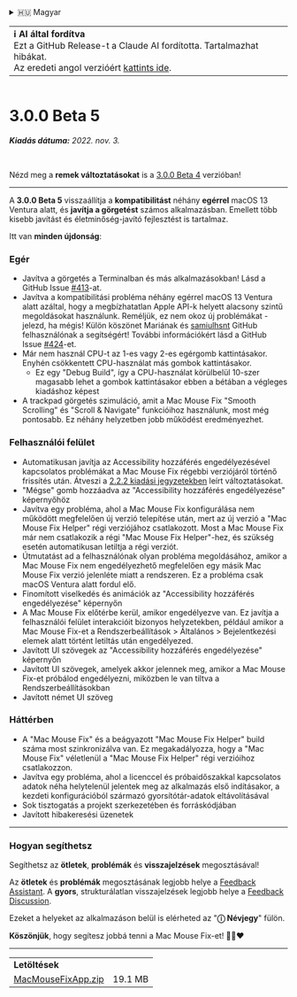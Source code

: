<details>
<summary>🇭🇺 Magyar</summary>

[🇬🇧 English (GitHub Release)](https://github.com/noah-nuebling/mac-mouse-fix/releases/tag/3.0.0-Beta-5)\
[🇦🇩 Català](https://redirect.macmousefix.com/?target=mmf-release&tag=3.0.0-Beta-5&locale=ca)\
[🇩🇪 Deutsch](https://redirect.macmousefix.com/?target=mmf-release&tag=3.0.0-Beta-5&locale=de)\
[🇪🇸 Español](https://redirect.macmousefix.com/?target=mmf-release&tag=3.0.0-Beta-5&locale=es)\
[🇫🇷 Français](https://redirect.macmousefix.com/?target=mmf-release&tag=3.0.0-Beta-5&locale=fr)\
[🇮🇩 Indonesia](https://redirect.macmousefix.com/?target=mmf-release&tag=3.0.0-Beta-5&locale=id)\
[🇮🇹 Italiano](https://redirect.macmousefix.com/?target=mmf-release&tag=3.0.0-Beta-5&locale=it)\
**🇭🇺 Magyar**\
[🇳🇱 Nederlands](https://redirect.macmousefix.com/?target=mmf-release&tag=3.0.0-Beta-5&locale=nl)\
[🇵🇱 Polski](https://redirect.macmousefix.com/?target=mmf-release&tag=3.0.0-Beta-5&locale=pl)\
[🇧🇷 Português (Brasil)](https://redirect.macmousefix.com/?target=mmf-release&tag=3.0.0-Beta-5&locale=pt-BR)\
[🇵🇹 Português (Portugal)](https://redirect.macmousefix.com/?target=mmf-release&tag=3.0.0-Beta-5&locale=pt-PT)\
[🇷🇴 Română](https://redirect.macmousefix.com/?target=mmf-release&tag=3.0.0-Beta-5&locale=ro)\
[🇸🇪 Svenska](https://redirect.macmousefix.com/?target=mmf-release&tag=3.0.0-Beta-5&locale=sv)\
[🇻🇳 Tiếng Việt](https://redirect.macmousefix.com/?target=mmf-release&tag=3.0.0-Beta-5&locale=vi)\
[🇹🇷 Türkçe](https://redirect.macmousefix.com/?target=mmf-release&tag=3.0.0-Beta-5&locale=tr)\
[🇨🇿 Čeština](https://redirect.macmousefix.com/?target=mmf-release&tag=3.0.0-Beta-5&locale=cs)\
[🇬🇷 Ελληνικά](https://redirect.macmousefix.com/?target=mmf-release&tag=3.0.0-Beta-5&locale=el)\
[🇷🇺 Русский](https://redirect.macmousefix.com/?target=mmf-release&tag=3.0.0-Beta-5&locale=ru)\
[🇺🇦 Українська](https://redirect.macmousefix.com/?target=mmf-release&tag=3.0.0-Beta-5&locale=uk)\
[🇮🇱 עברית](https://redirect.macmousefix.com/?target=mmf-release&tag=3.0.0-Beta-5&locale=he)\
[🇸🇦 العربية](https://redirect.macmousefix.com/?target=mmf-release&tag=3.0.0-Beta-5&locale=ar)\
[🇮🇳 हिन्दी](https://redirect.macmousefix.com/?target=mmf-release&tag=3.0.0-Beta-5&locale=hi)\
[🇹🇭 ไทย](https://redirect.macmousefix.com/?target=mmf-release&tag=3.0.0-Beta-5&locale=th)\
[🇨🇳 中文 (简体)](https://redirect.macmousefix.com/?target=mmf-release&tag=3.0.0-Beta-5&locale=zh-Hans)\
[🇨🇳 中文 (繁體)](https://redirect.macmousefix.com/?target=mmf-release&tag=3.0.0-Beta-5&locale=zh-Hant)\
[🇭🇰 中文（香港)](https://redirect.macmousefix.com/?target=mmf-release&tag=3.0.0-Beta-5&locale=zh-HK)\
[🇯🇵 日本語](https://redirect.macmousefix.com/?target=mmf-release&tag=3.0.0-Beta-5&locale=ja)\
[🇰🇷 한국어](https://redirect.macmousefix.com/?target=mmf-release&tag=3.0.0-Beta-5&locale=ko)\
[Help translate Mac Mouse Fix to different languages!](https://github.com/noah-nuebling/mac-mouse-fix/discussions/731)
</details>
<table align=><td>
<b>ℹ️ AI által fordítva</b><br>
Ezt a GitHub Release-t a Claude AI fordította. Tartalmazhat hibákat.<br>
Az eredeti angol verzióért <a href="https://github.com/noah-nuebling/mac-mouse-fix/releases/tag/3.0.0-Beta-5">kattints ide</a>.
</td></table>

<table></table>

# 3.0.0 Beta 5
***Kiadás dátuma:** 2022. nov. 3.*

<br>

Nézd meg a **remek változtatásokat** is a [3.0.0 Beta 4](https://redirect.macmousefix.com/?target=mmf-release&tag=3.0.0-Beta-4&locale=hu) verzióban!

---

A **3.0.0 Beta 5** visszaállítja a **kompatibilitást** néhány **egérrel** macOS 13 Ventura alatt, és **javítja a görgetést** számos alkalmazásban.
Emellett több kisebb javítást és életminőség-javító fejlesztést is tartalmaz.

Itt van **minden újdonság**:

### Egér

- Javítva a görgetés a Terminalban és más alkalmazásokban! Lásd a GitHub Issue [#413](https://github.com/noah-nuebling/mac-mouse-fix/issues/413)-at.
- Javítva a kompatibilitási probléma néhány egérrel macOS 13 Ventura alatt azáltal, hogy a megbízhatatlan Apple API-k helyett alacsony szintű megoldásokat használunk. Reméljük, ez nem okoz új problémákat - jelezd, ha mégis! Külön köszönet Mariának és [samiulhsnt](https://github.com/samiulhsnt) GitHub felhasználónak a segítségért! További információkért lásd a GitHub Issue [#424](https://github.com/noah-nuebling/mac-mouse-fix/issues/424)-et.
- Már nem használ CPU-t az 1-es vagy 2-es egérgomb kattintásakor. Enyhén csökkentett CPU-használat más gombok kattintásakor.
    - Ez egy "Debug Build", így a CPU-használat körülbelül 10-szer magasabb lehet a gombok kattintásakor ebben a bétában a végleges kiadáshoz képest
- A trackpad görgetés szimuláció, amit a Mac Mouse Fix "Smooth Scrolling" és "Scroll & Navigate" funkcióihoz használunk, most még pontosabb. Ez néhány helyzetben jobb működést eredményezhet.

### Felhasználói felület

- Automatikusan javítja az Accessibility hozzáférés engedélyezésével kapcsolatos problémákat a Mac Mouse Fix régebbi verziójáról történő frissítés után. Átveszi a [2.2.2 kiadási jegyzetekben](https://redirect.macmousefix.com/?target=mmf-release&tag=2.2.2&locale=hu) leírt változtatásokat.
- "Mégse" gomb hozzáadva az "Accessibility hozzáférés engedélyezése" képernyőhöz
- Javítva egy probléma, ahol a Mac Mouse Fix konfigurálása nem működött megfelelően új verzió telepítése után, mert az új verzió a "Mac Mouse Fix Helper" régi verziójához csatlakozott. Most a Mac Mouse Fix már nem csatlakozik a régi "Mac Mouse Fix Helper"-hez, és szükség esetén automatikusan letiltja a régi verziót.
- Útmutatást ad a felhasználónak olyan probléma megoldásához, amikor a Mac Mouse Fix nem engedélyezhető megfelelően egy másik Mac Mouse Fix verzió jelenléte miatt a rendszeren. Ez a probléma csak macOS Ventura alatt fordul elő.
- Finomított viselkedés és animációk az "Accessibility hozzáférés engedélyezése" képernyőn
- A Mac Mouse Fix előtérbe kerül, amikor engedélyezve van. Ez javítja a felhasználói felület interakcióit bizonyos helyzetekben, például amikor a Mac Mouse Fix-et a Rendszerbeállítások > Általános > Bejelentkezési elemek alatt történt letiltás után engedélyezed.
- Javított UI szövegek az "Accessibility hozzáférés engedélyezése" képernyőn
- Javított UI szövegek, amelyek akkor jelennek meg, amikor a Mac Mouse Fix-et próbálod engedélyezni, miközben le van tiltva a Rendszerbeállításokban
- Javított német UI szöveg

### Háttérben

- A "Mac Mouse Fix" és a beágyazott "Mac Mouse Fix Helper" build száma most szinkronizálva van. Ez megakadályozza, hogy a "Mac Mouse Fix" véletlenül a "Mac Mouse Fix Helper" régi verzióihoz csatlakozzon.
- Javítva egy probléma, ahol a licenccel és próbaidőszakkal kapcsolatos adatok néha helytelenül jelentek meg az alkalmazás első indításakor, a kezdeti konfigurációból származó gyorsítótár-adatok eltávolításával
- Sok tisztogatás a projekt szerkezetében és forráskódjában
- Javított hibakeresési üzenetek

---

### Hogyan segíthetsz

Segíthetsz az **ötletek**, **problémák** és **visszajelzések** megosztásával!

Az **ötletek** és **problémák** megosztásának legjobb helye a [Feedback Assistant](https://noah-nuebling.github.io/mac-mouse-fix-feedback-assistant/?type=bug-report).
A **gyors**, strukturálatlan visszajelzések legjobb helye a [Feedback Discussion](https://github.com/noah-nuebling/mac-mouse-fix/discussions/366).

Ezeket a helyeket az alkalmazáson belül is elérheted az "**ⓘ Névjegy**" fülön.

**Köszönjük**, hogy segítesz jobbá tenni a Mac Mouse Fix-et! 💙💛❤️

---

<table align="start">
<tr>
    <td colspan=2>
        <b>Letöltések</b>
    </td>
</tr>
<tr>
    <td><a href="https://github.com/noah-nuebling/mac-mouse-fix/releases/download/3.0.0-Beta-5/MacMouseFixApp.zip">MacMouseFixApp.zip</a></td>
    <td>19.1 MB</td>
</tr>
</table>